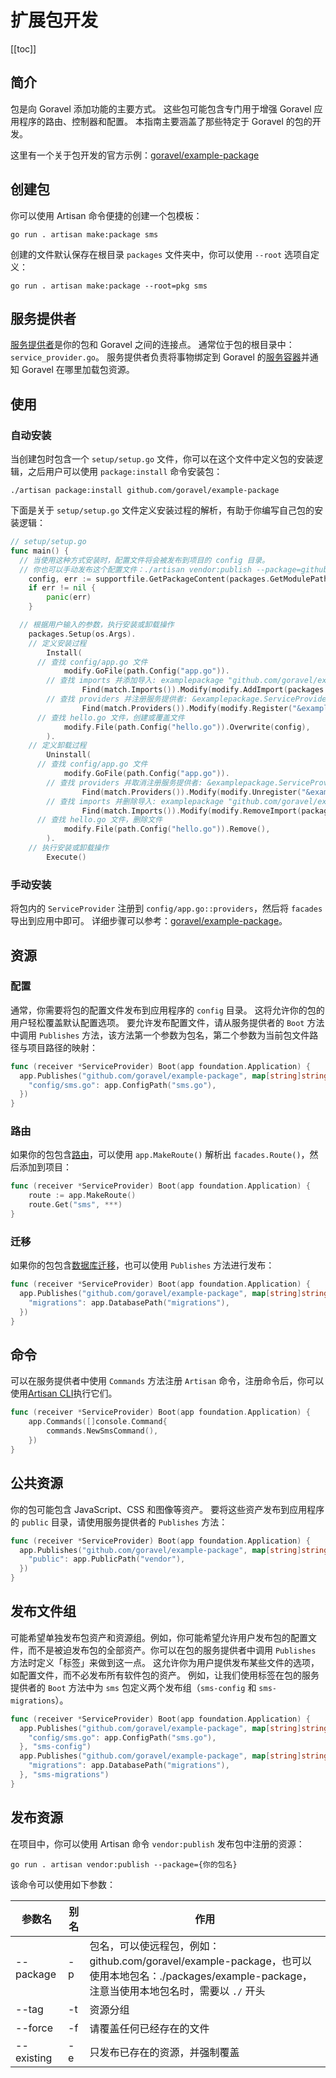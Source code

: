 # 扩展包开发

[[toc]]

## 简介

包是向 Goravel 添加功能的主要方式。 这些包可能包含专门用于增强 Goravel 应用程序的路由、控制器和配置。 本指南主要涵盖了那些特定于 Goravel 的包的开发。

这里有一个关于包开发的官方示例：[goravel/example-package](https://github.com/goravel/example-package)

## 创建包

你可以使用 Artisan 命令便捷的创建一个包模板：

```shell
go run . artisan make:package sms
```

创建的文件默认保存在根目录 `packages` 文件夹中，你可以使用 `--root` 选项自定义：

```shell
go run . artisan make:package --root=pkg sms
```

## 服务提供者

[服务提供者](../architecture-concepts/service-providers.md)是你的包和 Goravel 之间的连接点。 通常位于包的根目录中：`service_provider.go`。 服务提供者负责将事物绑定到 Goravel 的[服务容器](../architecture-concepts/service-container.md)并通知 Goravel 在哪里加载包资源。

## 使用

### 自动安装

当创建包时包含一个 `setup/setup.go` 文件，你可以在这个文件中定义包的安装逻辑，之后用户可以使用 `package:install` 命令安装包：

```shell
./artisan package:install github.com/goravel/example-package
```

下面是关于 `setup/setup.go` 文件定义安装过程的解析，有助于你编写自己包的安装逻辑：

```go
// setup/setup.go
func main() {
  // 当使用这种方式安装时，配置文件将会被发布到项目的 config 目录。
  // 你也可以手动发布这个配置文件：./artisan vendor:publish --package=github.com/goravel/example-package
	config, err := supportfile.GetPackageContent(packages.GetModulePath(), "setup/config/hello.go")
	if err != nil {
		panic(err)
	}

  // 根据用户输入的参数，执行安装或卸载操作
	packages.Setup(os.Args).
    // 定义安装过程
		Install(
      // 查找 config/app.go 文件
			modify.GoFile(path.Config("app.go")).
        // 查找 imports 并添加导入: examplepackage "github.com/goravel/example-package"
				Find(match.Imports()).Modify(modify.AddImport(packages.GetModulePath(), "examplepackage")).
        // 查找 providers 并注册服务提供者: &examplepackage.ServiceProvider{}，注意这里需要先添加导入，然后才能注册服务提供者
				Find(match.Providers()).Modify(modify.Register("&examplepackage.ServiceProvider{}")),
      // 查找 hello.go 文件，创建或覆盖文件
			modify.File(path.Config("hello.go")).Overwrite(config),
		).
    // 定义卸载过程
		Uninstall(
      // 查找 config/app.go 文件
			modify.GoFile(path.Config("app.go")).
        // 查找 providers 并取消注册服务提供者: &examplepackage.ServiceProvider{}
				Find(match.Providers()).Modify(modify.Unregister("&examplepackage.ServiceProvider{}")).
        // 查找 imports 并删除导入: examplepackage "github.com/goravel/example-package"，注意这里需要先取消注册服务提供者，然后才能删除导入
				Find(match.Imports()).Modify(modify.RemoveImport(packages.GetModulePath(), "examplepackage")),
      // 查找 hello.go 文件，删除文件
			modify.File(path.Config("hello.go")).Remove(),
		).
    // 执行安装或卸载操作
		Execute()
```

### 手动安装

将包内的 `ServiceProvider` 注册到 `config/app.go::providers`，然后将 `facades` 导出到应用中即可。 详细步骤可以参考：[goravel/example-package](https://github.com/goravel/example-package)。

## 资源

### 配置

通常，你需要将包的配置文件发布到应用程序的 `config` 目录。 这将允许你的包的用户轻松覆盖默认配置选项。 要允许发布配置文件，请从服务提供者的 `Boot` 方法中调用 `Publishes` 方法，该方法第一个参数为包名，第二个参数为当前包文件路径与项目路径的映射：

```go
func (receiver *ServiceProvider) Boot(app foundation.Application) {
  app.Publishes("github.com/goravel/example-package", map[string]string{
    "config/sms.go": app.ConfigPath("sms.go"),
  })
}
```

### 路由

如果你的包包含[路由](../the-basics/routing.md)，可以使用 `app.MakeRoute()` 解析出 `facades.Route()`，然后添加到项目：

```go
func (receiver *ServiceProvider) Boot(app foundation.Application) {
	route := app.MakeRoute()
	route.Get("sms", ***)
}
```

### 迁移

如果你的包包含[数据库迁移](../database/migrations.md)，也可以使用 `Publishes` 方法进行发布：

```go
func (receiver *ServiceProvider) Boot(app foundation.Application) {
  app.Publishes("github.com/goravel/example-package", map[string]string{
    "migrations": app.DatabasePath("migrations"),
  })
}
```

## 命令

可以在服务提供者中使用 `Commands` 方法注册 `Artisan` 命令，注册命令后，你可以使用[Artisan CLI](../digging-deeper/artisan-console.md)执行它们。

```go
func (receiver *ServiceProvider) Boot(app foundation.Application) {
	app.Commands([]console.Command{
		commands.NewSmsCommand(),
	})
}
```

## 公共资源

你的包可能包含 JavaScript、CSS 和图像等资产。 要将这些资产发布到应用程序的 `public` 目录，请使用服务提供者的 `Publishes` 方法：

```go
func (receiver *ServiceProvider) Boot(app foundation.Application) {
  app.Publishes("github.com/goravel/example-package", map[string]string{
    "public": app.PublicPath("vendor"),
  })
}
```

## 发布文件组

可能希望单独发布包资产和资源组。例如，你可能希望允许用户发布包的配置文件，而不是被迫发布包的全部资产。你可以在包的服务提供者中调用 `Publishes` 方法时定义「标签」来做到这一点。 这允许你为用户提供发布某些文件的选项，如配置文件，而不必发布所有软件包的资产。 例如，让我们使用标签在包的服务提供者的 `Boot` 方法中为 `sms` 包定义两个发布组（`sms-config` 和 `sms-migrations`）。

```go
func (receiver *ServiceProvider) Boot(app foundation.Application) {
  app.Publishes("github.com/goravel/example-package", map[string]string{
    "config/sms.go": app.ConfigPath("sms.go"),
  }, "sms-config")
  app.Publishes("github.com/goravel/example-package", map[string]string{
    "migrations": app.DatabasePath("migrations"),
  }, "sms-migrations")
}
```

## 发布资源

在项目中，你可以使用 Artisan 命令 `vendor:publish` 发布包中注册的资源：

```shell
go run . artisan vendor:publish --package={你的包名}
```

该命令可以使用如下参数：

| 参数名        | 别名 | 作用                                                                                                                                          |
| ---------- | -- | ------------------------------------------------------------------------------------------------------------------------------------------- |
| --package  | -p | 包名，可以使远程包，例如：github.com/goravel/example-package，也可以使用本地包名：./packages/example-package，注意当使用本地包名时，需要以 `./` 开头 |
| --tag      | -t | 资源分组                                                                                                                                        |
| --force    | -f | 请覆盖任何已经存在的文件                                                                                                                                |
| --existing | -e | 只发布已存在的资源，并强制覆盖                                                                                                                             |
